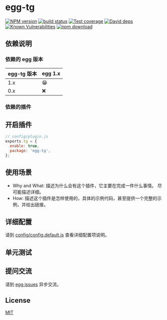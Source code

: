 # egg-tg

[![NPM version][npm-image]][npm-url]
[![build status][travis-image]][travis-url]
[![Test coverage][codecov-image]][codecov-url]
[![David deps][david-image]][david-url]
[![Known Vulnerabilities][snyk-image]][snyk-url]
[![npm download][download-image]][download-url]

[npm-image]: https://img.shields.io/npm/v/egg-tg.svg?style=flat-square
[npm-url]: https://npmjs.org/package/egg-tg
[travis-image]: https://img.shields.io/travis/eggjs/egg-tg.svg?style=flat-square
[travis-url]: https://travis-ci.org/eggjs/egg-tg
[codecov-image]: https://img.shields.io/codecov/c/github/eggjs/egg-tg.svg?style=flat-square
[codecov-url]: https://codecov.io/github/eggjs/egg-tg?branch=master
[david-image]: https://img.shields.io/david/eggjs/egg-tg.svg?style=flat-square
[david-url]: https://david-dm.org/eggjs/egg-tg
[snyk-image]: https://snyk.io/test/npm/egg-tg/badge.svg?style=flat-square
[snyk-url]: https://snyk.io/test/npm/egg-tg
[download-image]: https://img.shields.io/npm/dm/egg-tg.svg?style=flat-square
[download-url]: https://npmjs.org/package/egg-tg

<!--
Description here.
-->

## 依赖说明

### 依赖的 egg 版本

egg-tg 版本 | egg 1.x
--- | ---
1.x | 😁
0.x | ❌

### 依赖的插件
<!--

如果有依赖其它插件，请在这里特别说明。如

- security
- multipart

-->

## 开启插件

```js
// config/plugin.js
exports.tg = {
  enable: true,
  package: 'egg-tg',
};
```

## 使用场景

- Why and What: 描述为什么会有这个插件，它主要在完成一件什么事情。
尽可能描述详细。
- How: 描述这个插件是怎样使用的，具体的示例代码，甚至提供一个完整的示例，并给出链接。

## 详细配置

请到 [config/config.default.js](config/config.default.js) 查看详细配置项说明。

## 单元测试

<!-- 描述如何在单元测试中使用此插件，例如 schedule 如何触发。无则省略。-->

## 提问交流

请到 [egg issues](https://github.com/eggjs/egg/issues) 异步交流。

## License

[MIT](LICENSE)
